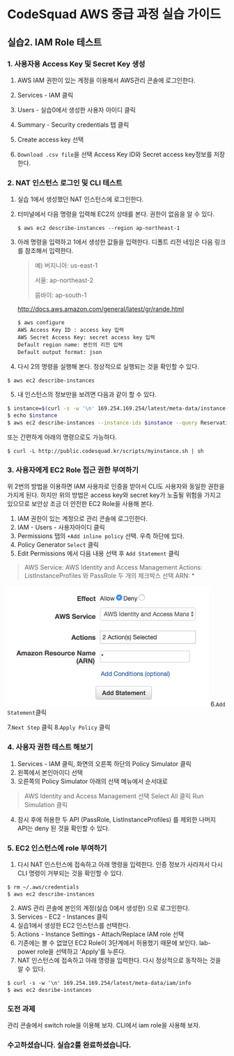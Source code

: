 # CodeSquad AWS 중급 과정 실습 가이드

## 실습2. IAM Role 테스트


### 1. 사용자용 Access Key 및 Secret Key 생성 
1. AWS IAM 권한이 있는 계정을 이용해서 AWS관리 콘솔에 로그인한다.

2. Services - IAM 클릭 

3. Users - 실습0에서 생성한 사용자 아이디 클릭 

4. Summary - Security credentials 탭 클릭

5. Create access key 선택 

6. `Download .csv file`을 선택 Access Key ID와 Secret access key정보를 저장한다. 

### 2. NAT 인스턴스 로그인 및 CLI 테스트  

1. 실습 1에서 생성했던 NAT 인스턴스에 로그인한다. 

2. 터미널에서 다음 명령을 입력해 EC2의 상태를 본다. 권한이 없음을 알 수 있다. 

   ```
   $ aws ec2 describe-instances --region ap-northeast-1
   ```

3. 아래 명령을 입력하고 1에서 생성한 값들을 입력한다. 
   디폴트 리전 네임은 다음 링크를 참조해서 입력한다. 

   > 예) 버지니아: us-east-1
   >
   > 서울: ap-northeast-2
   >
   > 뭄바이: ap-south-1

   http://docs.aws.amazon.com/general/latest/gr/rande.html 

   ```Bash
   $ aws configure
   AWS Access Key ID : access key 입력
   AWS Secret Access Key: secret access key 입력
   Default region name: 본인의 리전 입력
   Default output format: json    
   ```
4. 다시 2의 명령을 실행해 본다. 정상적으로 실행되는 것을 확인할 수 있다. 
```
$ aws ec2 describe-instances 
```
5. 내 인스턴스의 정보만을 보려면 다음과 같이 할 수 있다. 
```Bash
$ instance=$(curl -s -w '\n' 169.254.169.254/latest/meta-data/instance-id)
$ echo $instance
$ aws ec2 describe-instances --instance-ids $instance --query Reservations[0].Instances[0] --output table
```
또는 간편하게 아래의 명령으로도 가능하다. 
```
$ curl -L http://public.codesquad.kr/scripts/myinstance.sh | sh
```
### 3. 사용자에게 EC2 Role 접근 권한 부여하기  
위 2번의 방법을 이용하면 IAM 사용자로 인증을 받아서 CLI도 사용자와 동일한 권한을 가지게 된다. 하지만 위의 방법은 access key와 secret key가 노출될 위험을 가지고 있으므로 보안상 조금 더 안전한 EC2 Role을 사용해 본다. 

1. IAM 권한이 있는 계정으로 관리 콘솔에 로그인한다.
2. IAM - Users - 사용자아이디 클릭 
3. Permissions 탭의 `+Add inline policy` 선택. 우측 하단에 있다.
4. Policy Generator `Select` 클릭 
5. Edit Permissions 에서 다음 내용 선택 후 `Add Statement` 클릭 
> AWS Service: AWS Identity and Access Management
> Actions: ListInstanceProfiles 와 PassRole 두 개의 체크박스 선택
> ARN: * 

![](images/pass-role.png)
6.`Add Statement`클릭 

7.`Next Step` 클릭
8.`Apply Policy` 클릭

### 4. 사용자 권한 테스트 해보기 
1. Services - IAM 클릭, 화면의 오른쪽 하단의 Policy Simulator 클릭 
2. 왼쪽에서 본인아이디 선택
3. 오른쪽의 Policy Simulator 아래의 선택 메뉴에서 순서대로
> AWS Identity and Access Management 선택
> Select All 클릭
> Run Simulation 클릭
4. 잠시 후에 허용한 두 API (PassRole, ListInstanceProfiles) 를 제외한 나머지 API는  deny 된 것을 확인할 수 있다. 

### 5. EC2 인스턴스에 role 부여하기
1. 다시 NAT 인스턴스에 접속하고 아래 명령을 입력한다. 인증 정보가 사라져서 다시 CLI 명령이 거부되는 것을 확인할 수 있다. 
```
$ rm ~/.aws/credentials
$ aws ec2 describe-instances 
```
2. AWS 관리 콘솔에 본인의 계정(실습 0에서 생성한) 으로 로그인한다. 
3. Services - EC2 - Instances 클릭
4. 실습1에서 생성한 EC2 인스턴스를 선택한다. 
5. Actions - Instance Settings - Attach/Replace IAM role 선택
6. 기존에는 볼 수 없었던 EC2 Role이 3단계에서 허용했기 때문에 보인다. lab-power role을 선택하고 'Apply'를 누른다. 
7. NAT 인스턴스에 접속하고 아래 명령을 입력한다. 다시 정상적으로 동작하는 것을 알 수 있다. 
```
$ curl -s -w '\n' 169.254.169.254/latest/meta-data/iam/info
$ aws ec2 desribe-instances 
```

### 도전 과제 
관리 콘솔에서 switch role을 이용해 보자. 
CLI에서 iam role을 사용해 보자. 
### 수고하셨습니다. 실습2를 완료하셨습니다. 





